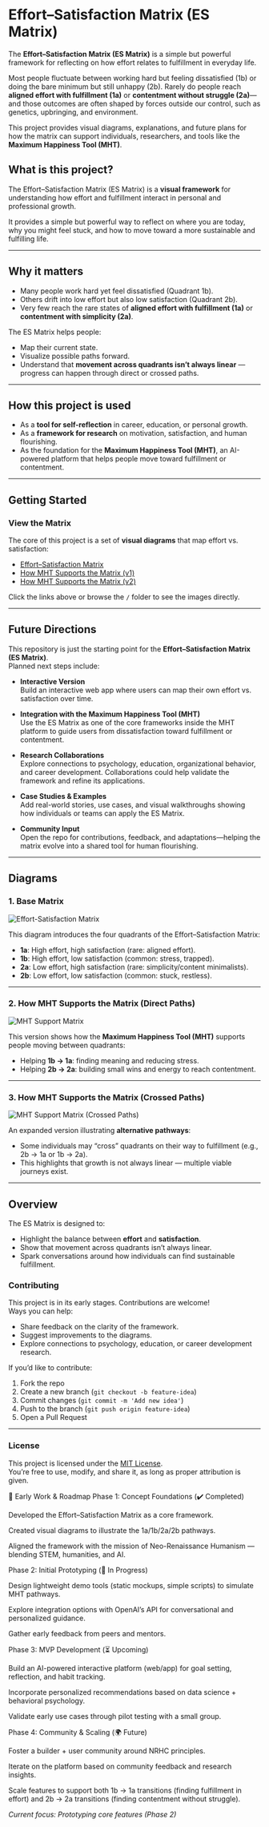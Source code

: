 # Effort–Satisfaction Matrix (ES Matrix)

The **Effort–Satisfaction Matrix (ES Matrix)** is a simple but powerful framework for reflecting on how effort relates to fulfillment in everyday life.  

Most people fluctuate between working hard but feeling dissatisfied (1b) or doing the bare minimum but still unhappy (2b). Rarely do people reach **aligned effort with fulfillment (1a)** or **contentment without struggle (2a)**—and those outcomes are often shaped by forces outside our control, such as genetics, upbringing, and environment.  

This project provides visual diagrams, explanations, and future plans for how the matrix can support individuals, researchers, and tools like the **Maximum Happiness Tool (MHT)**.  

## What is this project?
The Effort–Satisfaction Matrix (ES Matrix) is a **visual framework** for understanding how effort and fulfillment interact in personal and professional growth.  

It provides a simple but powerful way to reflect on where you are today, why you might feel stuck, and how to move toward a more sustainable and fulfilling life.  

---

## Why it matters
- Many people work hard yet feel dissatisfied (Quadrant 1b).  
- Others drift into low effort but also low satisfaction (Quadrant 2b).  
- Very few reach the rare states of **aligned effort with fulfillment (1a)** or **contentment with simplicity (2a)**.  

The ES Matrix helps people:
- Map their current state.  
- Visualize possible paths forward.  
- Understand that **movement across quadrants isn’t always linear** — progress can happen through direct or crossed paths.  

---

## How this project is used
- As a **tool for self-reflection** in career, education, or personal growth.  
- As a **framework for research** on motivation, satisfaction, and human flourishing.  
- As the foundation for the **Maximum Happiness Tool (MHT)**, an AI-powered platform that helps people move toward fulfillment or contentment.  

---
## Getting Started

### View the Matrix
The core of this project is a set of **visual diagrams** that map effort vs. satisfaction:

- [Effort–Satisfaction Matrix](./ES%20matrix%201.png)  
- [How MHT Supports the Matrix (v1)](./ES%20matrix%202.png)  
- [How MHT Supports the Matrix (v2)](./ES%20matrix%203.png)  

Click the links above or browse the `/` folder to see the images directly.  

---
## Future Directions

This repository is just the starting point for the **Effort–Satisfaction Matrix (ES Matrix)**.  
Planned next steps include:  

- **Interactive Version**  
  Build an interactive web app where users can map their own effort vs. satisfaction over time.  

- **Integration with the Maximum Happiness Tool (MHT)**  
  Use the ES Matrix as one of the core frameworks inside the MHT platform to guide users from dissatisfaction toward fulfillment or contentment.  

- **Research Collaborations**  
  Explore connections to psychology, education, organizational behavior, and career development. Collaborations could help validate the framework and refine its applications.  

- **Case Studies & Examples**  
  Add real-world stories, use cases, and visual walkthroughs showing how individuals or teams can apply the ES Matrix.  

- **Community Input**  
  Open the repo for contributions, feedback, and adaptations—helping the matrix evolve into a shared tool for human flourishing.  
---
## Diagrams

### 1. Base Matrix
![Effort-Satisfaction Matrix](./ES%20matrix%201.png)

This diagram introduces the four quadrants of the Effort–Satisfaction Matrix:  
- **1a**: High effort, high satisfaction (rare: aligned effort).  
- **1b**: High effort, low satisfaction (common: stress, trapped).  
- **2a**: Low effort, high satisfaction (rare: simplicity/content minimalists).  
- **2b**: Low effort, low satisfaction (common: stuck, restless).  

---

### 2. How MHT Supports the Matrix (Direct Paths)
![MHT Support Matrix](./ES%20matrix%202.png)

This version shows how the **Maximum Happiness Tool (MHT)** supports people moving between quadrants:  
- Helping **1b → 1a**: finding meaning and reducing stress.  
- Helping **2b → 2a**: building small wins and energy to reach contentment.  

---

### 3. How MHT Supports the Matrix (Crossed Paths)
![MHT Support Matrix (Crossed Paths)](./ES%20matrix%203.png)

An expanded version illustrating **alternative pathways**:  
- Some individuals may “cross” quadrants on their way to fulfillment (e.g., 2b → 1a or 1b → 2a).  
- This highlights that growth is not always linear — multiple viable journeys exist.  

---

## Overview

The ES Matrix is designed to:
- Highlight the balance between **effort** and **satisfaction**.  
- Show that movement across quadrants isn’t always linear.  
- Spark conversations around how individuals can find sustainable fulfillment.

### Contributing
This project is in its early stages. Contributions are welcome!  
Ways you can help:  
- Share feedback on the clarity of the framework.  
- Suggest improvements to the diagrams.  
- Explore connections to psychology, education, or career development research.  

If you’d like to contribute:  
1. Fork the repo  
2. Create a new branch (`git checkout -b feature-idea`)  
3. Commit changes (`git commit -m 'Add new idea'`)  
4. Push to the branch (`git push origin feature-idea`)  
5. Open a Pull Request  

---

### License
This project is licensed under the [MIT License](./LICENSE).  
You’re free to use, modify, and share it, as long as proper attribution is given.  

🚀 Early Work & Roadmap
Phase 1: Concept Foundations (✔️ Completed)

Developed the Effort–Satisfaction Matrix as a core framework.

Created visual diagrams to illustrate the 1a/1b/2a/2b pathways.

Aligned the framework with the mission of Neo-Renaissance Humanism — blending STEM, humanities, and AI.

Phase 2: Initial Prototyping (🔄 In Progress)

Design lightweight demo tools (static mockups, simple scripts) to simulate MHT pathways.

Explore integration options with OpenAI’s API for conversational and personalized guidance.

Gather early feedback from peers and mentors.

Phase 3: MVP Development (⏳ Upcoming)

Build an AI-powered interactive platform (web/app) for goal setting, reflection, and habit tracking.

Incorporate personalized recommendations based on data science + behavioral psychology.

Validate early use cases through pilot testing with a small group.

Phase 4: Community & Scaling (🌍 Future)

Foster a builder + user community around NRHC principles.

Iterate on the platform based on community feedback and research insights.

Scale features to support both 1b → 1a transitions (finding fulfillment in effort) and 2b → 2a transitions (finding contentment without struggle).

_Current focus: Prototyping core features (Phase 2)_
